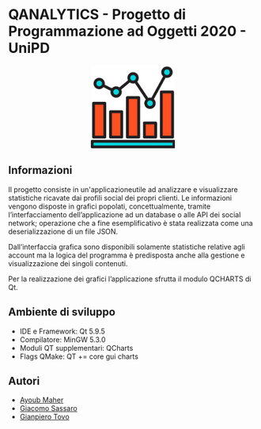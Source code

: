 # QANALYTICS - Progetto di Programmazione ad Oggetti 2020 - UniPD

<p align="center">
  <img src="Screen+file/qanalyticslogo.png?raw=true" width="170">
</p>


## Informazioni

Il progetto consiste in un'applicazioneutile ad analizzare e visualizzare statistiche ricavate dai profili social dei propri clienti.
Le informazioni vengono disposte in grafici popolati, concettualmente, tramite l’interfacciamento dell’applicazione ad un database o alle API dei social network; operazione che a fine esemplificativo è stata realizzata come una deserializzazione di un file JSON.

Dall’interfaccia grafica sono disponibili solamente statistiche relative agli account ma la logica del programma è predisposta anche alla gestione e visualizzazione dei singoli contenuti.


Per la realizzazione dei grafici l’applicazione sfrutta il modulo QCHARTS di Qt. 

## Ambiente di sviluppo
- IDE e Framework: Qt 5.9.5
- Compilatore: MinGW 5.3.0
- Moduli QT supplementari: QCharts
- Flags QMake:  QT += core gui charts

## Autori
- [Ayoub Maher](https://github.com/ayoubmaher)
- [Giacomo Sassaro](https://github.com/Panz99)
- [Gianpiero Tovo](https://github.com/gianpics)
